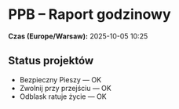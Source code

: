 # PPB – Raport godzinowy
**Czas (Europe/Warsaw):** 2025-10-05 10:25

## Status projektów
- Bezpieczny Pieszy — OK
- Zwolnij przy przejściu — OK
- Odblask ratuje życie — OK

